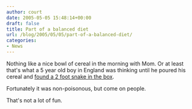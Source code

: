 ```yaml
---
author: court
date: 2005-05-05 15:48:14+00:00
draft: false
title: Part of a balanced diet
url: /blog/2005/05/05/part-of-a-balanced-diet/
categories:
- News
---
```


Nothing like a nice bowl of cereal in the morning with Mom.  Or at least that's what a 5 year old boy in England was thinking until he poured his cereal and [found a 2 foot snake in the box](http://news.bbc.co.uk/1/hi/england/shropshire/4512995.stm).

Fortunately it was non-poisonous, but come on people.

That's not a lot of fun.
